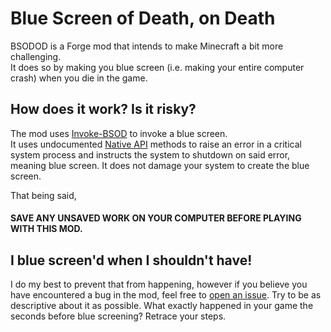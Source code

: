 # Blue Screen of Death, on Death
BSODOD is a Forge mod that intends to make Minecraft a bit more challenging.  
It does so by making you blue screen (i.e. making your entire computer crash) when you die in the game.

## How does it work? Is it risky?
The mod uses [Invoke-BSOD](https://github.com/peewpw/Invoke-BSOD) to invoke a blue screen.  
It uses undocumented [Native API](https://en.wikipedia.org/wiki/Native_API) methods to raise an error in a critical system process and instructs the system to shutdown on said error, meaning blue screen.  It does not damage your system to create the blue screen.  

That being said,  
#### SAVE ANY UNSAVED WORK ON YOUR COMPUTER BEFORE PLAYING WITH THIS MOD.

## I blue screen'd when I shouldn't have!
I do my best to prevent that from happening, however if you believe you have encountered a bug in the mod, feel free to [open an issue](https://github.com/Cosmiiko/MC-BSODOnDeath/issues/new/choose). Try to be as descriptive about it as possible. What exactly happened in your game the seconds before blue screening? Retrace your steps.
